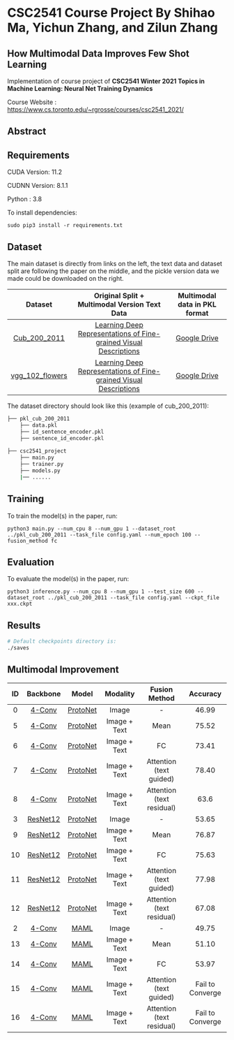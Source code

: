 # CSC2541 Course Project By Shihao Ma, Yichun Zhang, and Zilun Zhang
## How Multimodal Data Improves Few Shot Learning

Implementation of course project of **CSC2541 Winter 2021 Topics in Machine Learning: Neural Net Training Dynamics**

Course Website : https://www.cs.toronto.edu/~rgrosse/courses/csc2541_2021/

## Abstract


## Requirements

CUDA Version: 11.2

CUDNN Version: 8.1.1

Python : 3.8

To install dependencies:

```setup
sudo pip3 install -r requirements.txt
```
## Dataset
The main dataset is directly from links on the left, the text data and dataset split are following the paper on the middle, and the pickle version data we made could be downloaded on the right. 

|    Dataset    | Original Split + Multimodal Version Text Data | Multimodal data in PKL format|
| :-----------: |:----------------:|:----------------:|
|  [Cub_200_2011](http://www.vision.caltech.edu/visipedia/CUB-200-2011.html)  |  [Learning Deep Representations of Fine-grained Visual Descriptions](https://github.com/reedscot/cvpr2016)  | [Google Drive](https://drive.google.com/drive/folders/1w_SKTPg455q_2zdQjyg0rm31tikvaucL?usp=sharing)
| [vgg_102_flowers](https://www.robots.ox.ac.uk/~vgg/data/flowers/102/) | [Learning Deep Representations of Fine-grained Visual Descriptions](https://github.com/reedscot/cvpr2016) | [Google Drive]()

The dataset directory should look like this (example of cub_200_2011):
```bash
├── pkl_cub_200_2011
    ├── data.pkl
    ├── id_sentence_encoder.pkl
    ├── sentence_id_encoder.pkl
    
├── csc2541_project
    ├── main.py
    ├── trainer.py
    ├── models.py
    |── ......
```

## Training

To train the model(s) in the paper, run:

```train
python3 main.py --num_cpu 8 --num_gpu 1 --dataset_root ../pkl_cub_200_2011 --task_file config.yaml --num_epoch 100 --fusion_method fc
```


## Evaluation

To evaluate the model(s) in the paper, run:

```eval
python3 inference.py --num_cpu 8 --num_gpu 1 --test_size 600 --dataset_root ../pkl_cub_200_2011 --task_file config.yaml --ckpt_file xxx.ckpt
```

## Results
```bash
# Default checkpoints directory is:
./saves
```


[comment]: <> (## Experiment Results)

[comment]: <> (|    Backbone    | Model| Modality | Accuracy |)

[comment]: <> (| :-----------: |:----------------:|:----------------:| :----------------:|)

[comment]: <> (| [4-Conv]&#40;https://arxiv.org/abs/1605.05395&#41; | [ProtoNet]&#40;https://arxiv.org/abs/1703.05175&#41; | Image |46.99|)

[comment]: <> (| [ResNet12]&#40;https://github.com/kjunelee/MetaOptNet&#41; | [ProtoNet]&#40;https://arxiv.org/abs/1703.05175&#41; | Image |53.65|)

[comment]: <> (| [4-Conv]&#40;https://arxiv.org/abs/1605.05395&#41; | [MAML]&#40;https://arxiv.org/abs/1703.03400&#41; | Image |49.75|)

[comment]: <> (| [4-Conv]&#40;https://arxiv.org/abs/1605.05395&#41; | [ProtoNet]&#40;https://arxiv.org/abs/1703.05175&#41; | Image + Text |-|)

## Multimodal Improvement
|ID|Backbone|Model|Modality|Fusion Method|Accuracy|
|:---:|:---:|:---:|:---:|:---:|:---:|
|0|[4-Conv](https://arxiv.org/abs/1605.05395)|[ProtoNet](https://arxiv.org/abs/1703.05175)|Image|-|46.99|
|5|[4-Conv](https://arxiv.org/abs/1605.05395)|[ProtoNet](https://arxiv.org/abs/1703.05175)|Image + Text|Mean|75.52|
|6|[4-Conv](https://arxiv.org/abs/1605.05395)|[ProtoNet](https://arxiv.org/abs/1703.05175)|Image + Text|FC|73.41|
|7|[4-Conv](https://arxiv.org/abs/1605.05395)|[ProtoNet](https://arxiv.org/abs/1703.05175)|Image + Text|Attention (text guided)|78.40|
|8|[4-Conv](https://arxiv.org/abs/1605.05395)|[ProtoNet](https://arxiv.org/abs/1703.05175)|Image + Text|Attention (text residual)|63.6|
|3|[ResNet12](https://github.com/kjunelee/MetaOptNet)|[ProtoNet](https://arxiv.org/abs/1703.05175)|Image|-|53.65|
|9|[ResNet12](https://github.com/kjunelee/MetaOptNet)|[ProtoNet](https://arxiv.org/abs/1703.05175)|Image + Text|Mean|76.87|
|10|[ResNet12](https://github.com/kjunelee/MetaOptNet)|[ProtoNet](https://arxiv.org/abs/1703.05175)|Image + Text|FC|75.63|
|11|[ResNet12](https://github.com/kjunelee/MetaOptNet)|[ProtoNet](https://arxiv.org/abs/1703.05175)|Image + Text|Attention (text guided)|77.98|
|12|[ResNet12](https://github.com/kjunelee/MetaOptNet)|[ProtoNet](https://arxiv.org/abs/1703.05175)|Image + Text|Attention (text residual)|67.08|
|2|[4-Conv](https://arxiv.org/abs/1605.05395)|[MAML](https://arxiv.org/abs/1703.03400)|Image|-|49.75|
|13|[4-Conv](https://arxiv.org/abs/1605.05395)|[MAML](https://arxiv.org/abs/1703.03400)|Image + Text|Mean|51.10|
|14|[4-Conv](https://arxiv.org/abs/1605.05395)|[MAML](https://arxiv.org/abs/1703.03400)|Image + Text|FC|53.97|
|15|[4-Conv](https://arxiv.org/abs/1605.05395)|[MAML](https://arxiv.org/abs/1703.03400)|Image + Text|Attention (text guided)|Fail to Converge|
|16|[4-Conv](https://arxiv.org/abs/1605.05395)|[MAML](https://arxiv.org/abs/1703.03400)|Image + Text|Attention (text residual)|Fail to Converge|

